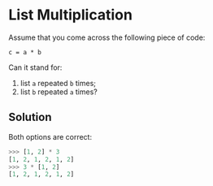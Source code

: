 # List Multiplication

Assume that you come across the following piece of code:

`c = a * b`

Can it stand for:

1. list `a` repeated `b` times;
2. list `b` repeated `a` times?

## Solution

Both options are correct:

```python
>>> [1, 2] * 3
[1, 2, 1, 2, 1, 2]
>>> 3 * [1, 2]
[1, 2, 1, 2, 1, 2]
```
